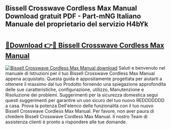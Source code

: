 ## Bissell Crosswave Cordless Max Manual Download gratuit PDF - Part-mNG Italiano Manuale del proprietario del servizio H4bYk

# <h2><a href="http://dfa1dc.blite.top/?on=Bissell+Crosswave+Cordless+Max+Manual">🔗Download 👉🔴 Bissell Crosswave Cordless Max Manual</a></h2>

[![Bissell Crosswave Cordless Max Manual download](https://i.imgur.com/lujVjoI.png)](http://dfa1dc.blite.top/?on=Bissell+Crosswave+Cordless+Max+Manual)
Saluti e benvenuto nel manuale di Istruzioni per il tuo Bissell Crosswave Cordless Max Manual appena acquistato. Questa guida è appositamente progettata per aiutarti a ottenere il massimo dal tuo Prodotto fornendo una spiegazione approfondita delle sue caratteristiche, configurazione, utilizzo, Manutenzione e Risoluzione dei problemi. Suggerimenti per la sicurezza domestica segui questi suggerimenti per garantire un uso sicuro del tuo nuovo REDDDDDDD a casa. Prova la potenza Dell'elenco delle funzionalità con il tuo nuovo Bissell Crosswave Cordless Max Manual. Per favore, non aver paura di chiedere Bissell Crosswave Cordless Max Manual. Il nostro Team di assistenza clienti è pronto a rispondere alle tue domande.
